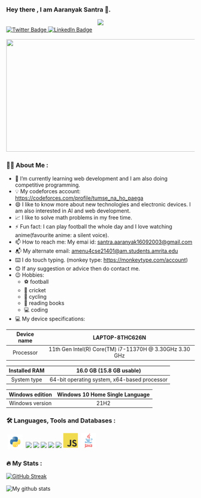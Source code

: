 ### Hey there , I am Aaranyak Santra 👋.
<div id="header" align="center">
  <img src="https://media.giphy.com/media/5ndklThG9vUUdTmgMn/giphy.gif" width="100"/>
</div>
<div>
  <a href="https://twitter.com/santra_aaranyak">
    <img src="https://img.shields.io/badge/Twitter-blue?style=for-the-badge&logo=twitter&logoColor=white" alt="Twitter Badge"/>
  </a>
  <a href="https://www.linkedin.com/in/aaranyak-santra-a9ba7321a/">
    <img src="https://img.shields.io/badge/LinkedIn-blue?style=for-the-badge&logo=linkedin&logoColor=white" alt="LinkedIn Badge"/>
  </a>
 </div>
 <div id = "badges">
   <img src="https://komarev.com/ghpvc/?username=AaranyakSantra7&style=flat-square&color=blue" alt=""/>
  </div>
  <div align="center">
  <img src="https://media.giphy.com/media/dWesBcTLavkZuG35MI/giphy.gif" width="600" height="300"/>
</div>

### :man_technologist: About Me :

- 🌱 I’m currently learning web development and I am also doing competitive programming.
- 💡  My codeforces account: https://codeforces.com/profile/tumse_na_ho_paega
- 😄 I like to know more about new technologies and electronic devices. I am also interested in AI and web development.
- 📈 I like to solve math problems in my free time.
- ⚡ Fun fact: I can play football the whole day and I love watching anime(favourite anime: a silent voice).
- 📫 How to reach me: My emai id: santra.aaranyak16092003@gmail.com
- 📬 My alternate email: amenu4cse21401@am.students.amrita.edu
- ⌨️ I do touch typing. (monkey type: https://monkeytype.com/account)
- 😊 If any suggestion or advice then do contact me.
- 😉 Hobbies:
   - ⚽ football
   - 🏏 cricket
   - 🚴 cycling
   - 📕 reading books
   - 💻 coding
- 💻 My device specifications:


| Device name | LAPTOP-8THC626N |
|:---------:|:----------------------------------:|
| Processor | 11th Gen Intel(R) Core(TM) i7-11370H @ 3.30GHz   3.30 GHz |

| Installed RAM | 16.0 GB (15.8 GB usable) |
|:---------:|:----------------------------------:|
| System type | 64-bit operating system, x64-based processor |

| Windows edition | Windows 10 Home Single Language |
|:---------:|:----------------------------------:|
| Windows version | 21H2 |

### :hammer_and_wrench: Languages, Tools and Databases :
<div>
  <img src="https://raw.githubusercontent.com/github/explore/80688e429a7d4ef2fca1e82350fe8e3517d3494d/topics/python/python.png" alt="Python" height="40"       style="vertical-align:top; margin:4px">
  <img src="https://img.shields.io/badge/HTML5-E34F26?style=for-the-badge&logo=html5&logoColor=white" />
  <img src="https://img.shields.io/badge/CSS3-1572B6?style=for-the-badge&logo=css3&logoColor=white" />
  <img src="https://img.shields.io/badge/C%2B%2B-00599C?style=for-the-badge&logo=c%2B%2B&logoColor=white" />
  <img src="https://img.shields.io/badge/PostgreSQL-316192?style=for-the-badge&logo=postgresql&logoColor=white" />
  <img src="https://img.shields.io/badge/C-00599C?style=for-the-badge&logo=c&logoColor=white" />
  <img src="https://github.com/devicons/devicon/blob/master/icons/javascript/javascript-original.svg" title="JavaScript" alt="JavaScript" width="40" height="40"/>&nbsp;
  <img src="https://github.com/devicons/devicon/blob/master/icons/java/java-original-wordmark.svg" title="Java" alt="Java" width="40" height="40"/>&nbsp;
</div>
  
  ### :fire: My Stats :
  [![GitHub Streak](http://github-readme-streak-stats.herokuapp.com?user=AaranyakSantra7&theme=dark&background=000000)](https://git.io/streak-stats)
  
  <img align="center" src="https://github-readme-stats.vercel.app/api?username=AaranyakSantra7&show_icons=true&include_all_commits=true&theme=cobalt&hide_border=true" alt="My github stats" /> 
  
 
 
<!--
**AaranyakSantra7/AaranyakSantra7** is a ✨ _special_ ✨ repository because its `README.md` (this file) appears on your GitHub profile.

Here are some ideas to get you started:

- 🔭 I’m currently working on ...

- 👯 I’m looking to collaborate on ...
- 🤔 I’m looking for help with ...
- 💬 Ask me about ...

- 😄 Pronouns: ...

-->
